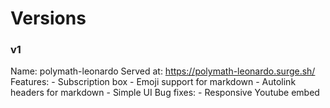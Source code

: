 # Versions

### v1

Name: polymath-leonardo
Served at: https://polymath-leonardo.surge.sh/
Features:
        - Subscription box
        - Emoji support for markdown
        - Autolink headers for markdown
        - Simple UI
Bug fixes:
        - Responsive Youtube embed